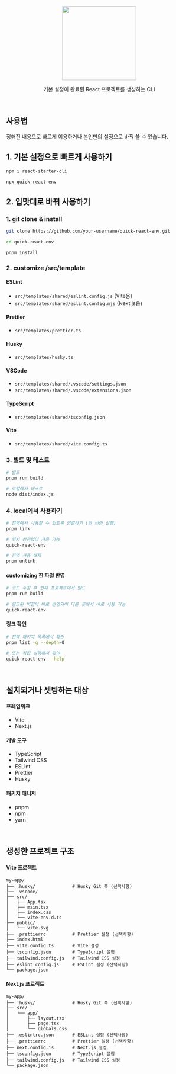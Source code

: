 <div align="center">
  <img src="public/logo.png" height="200">
  <p>기본 설정이 완료된 React 프로젝트를 생성하는 CLI</p>
</div>

<br/>

## 사용법

정해진 내용으로 빠르게 이용하거나 본인만의 설정으로 바꿔 쓸 수 있습니다.

## 1. 기본 설정으로 빠르게 사용하기

```bash
npm i react-starter-cli

npx quick-react-env
```

## 2. 입맛대로 바꿔 사용하기

### 1. git clone & install

```bash
git clone https://github.com/your-username/quick-react-env.git

cd quick-react-env

pnpm install
```

### 2. customize /src/template

#### ESLint

- `src/templates/shared/eslint.config.js` (Vite용)
- `src/templates/shared/eslint.config.mjs` (Next.js용)

#### Prettier

- `src/templates/prettier.ts`

#### Husky

- `src/templates/husky.ts`

#### VSCode

- `src/templates/shared/.vscode/settings.json`
- `src/templates/shared/.vscode/extensions.json`

#### TypeScript

- `src/templates/shared/tsconfig.json`

#### Vite

- `src/templates/shared/vite.config.ts`

### 3. 빌드 및 테스트

```bash
# 빌드
pnpm run build

# 로컬에서 테스트
node dist/index.js
```

### 4. local에서 사용하기

```bash
# 전역에서 사용할 수 있도록 연결하기 (한 번만 실행)
pnpm link

# 위치 상관없이 사용 가능
quick-react-env

# 전역 사용 해제
pnpm unlink
```

#### customizing 한 파일 반영

```bash
# 코드 수정 후 현재 프로젝트에서 빌드
pnpm run build

# 링크된 버전이 바로 반영되어 다른 곳에서 바로 사용 가능
quick-react-env
```

#### 링크 확인

```bash
# 전역 패키지 목록에서 확인
pnpm list -g --depth=0

# 또는 직접 실행해서 확인
quick-react-env --help
```

<!-- ### 5. npm에 배포

```bash
# (필수) package.json version update
npm login
npm publish
``` -->

<br />

## 설치되거나 셋팅하는 대상

#### 프레임워크

- Vite
- Next.js

#### 개발 도구

- TypeScript
- Tailwind CSS
- ESLint
- Prettier
- Husky

#### 패키지 매니저

- pnpm
- npm
- yarn

<br />

## 생성한 프로젝트 구조

#### Vite 프로젝트

```
my-app/
├── .husky/              # Husky Git 훅 (선택사항)
├── .vscode/
├── src/
│   ├── App.tsx
│   ├── main.tsx
│   ├── index.css
│   └── vite-env.d.ts
├── public/
│   └── vite.svg
├── .prettierrc          # Prettier 설정 (선택사항)
├── index.html
├── vite.config.ts       # Vite 설정
├── tsconfig.json        # TypeScript 설정
├── tailwind.config.js   # Tailwind CSS 설정
├── eslint.config.js     # ESLint 설정 (선택사항)
└── package.json
```

#### Next.js 프로젝트

```
my-app/
├── .husky/              # Husky Git 훅 (선택사항)
├── src/
│   └── app/
│       ├── layout.tsx
│       ├── page.tsx
│       └── globals.css
├── .eslintrc.json       # ESLint 설정 (선택사항)
├── .prettierrc          # Prettier 설정 (선택사항)
├── next.config.js       # Next.js 설정
├── tsconfig.json        # TypeScript 설정
├── tailwind.config.js   # Tailwind CSS 설정
└── package.json
```
